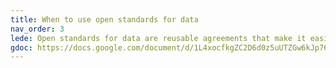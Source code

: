 ```yaml
---
title: When to use open standards for data
nav_order: 3
lede: Open standards for data are reusable agreements that make it easier for people and organisations to publish, access, share and use better quality data. Where possible, consider using an existing open standard rather than developing a new one.
gdoc: https://docs.google.com/document/d/1L4xocfkgZC2D6d0z5uUTZGw6kJp76WpKdBwnzb11z1c/edit#
---
```

